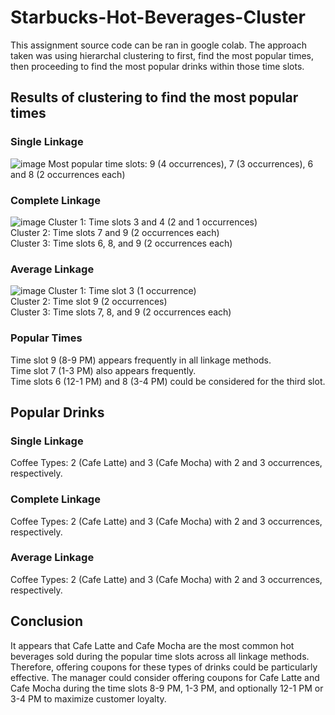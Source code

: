 # Starbucks-Hot-Beverages-Cluster
This assignment source code can be ran in google colab. The approach taken was using hierarchal clustering to first, find the most popular times, then proceeding to find the most popular drinks within those time slots.
## Results of clustering to find the most popular times
### Single Linkage
![image](https://github.com/kellynguyvn/Starbucks-Hot-Beverages-Cluster/assets/80297074/26cd5bbe-9f57-45d0-a6d5-87910a058602)
Most popular time slots: 9 (4 occurrences), 7 (3 occurrences), 6 and 8 (2 occurrences each)
### Complete Linkage
![image](https://github.com/kellynguyvn/Starbucks-Hot-Beverages-Cluster/assets/80297074/4f1ae5e8-1dec-4eff-9ee9-536912c53923)
Cluster 1: Time slots 3 and 4 (2 and 1 occurrences) <br>
Cluster 2: Time slots 7 and 9 (2 occurrences each)<br>
Cluster 3: Time slots 6, 8, and 9 (2 occurrences each)
### Average Linkage
![image](https://github.com/kellynguyvn/Starbucks-Hot-Beverages-Cluster/assets/80297074/717950a2-f16e-44ce-95af-36293fbab5c9)
Cluster 1: Time slot 3 (1 occurrence)<br>
Cluster 2: Time slot 9 (2 occurrences)<br>
Cluster 3: Time slots 7, 8, and 9 (2 occurrences each)<br>
### Popular Times
Time slot 9 (8-9 PM) appears frequently in all linkage methods.<br>
Time slot 7 (1-3 PM) also appears frequently.<br>
Time slots 6 (12-1 PM) and 8 (3-4 PM) could be considered for the third slot.
## Popular Drinks
### Single Linkage
Coffee Types: 2 (Cafe Latte) and 3 (Cafe Mocha) with 2 and 3 occurrences, respectively.
### Complete Linkage
Coffee Types: 2 (Cafe Latte) and 3 (Cafe Mocha) with 2 and 3 occurrences, respectively.
### Average Linkage
Coffee Types: 2 (Cafe Latte) and 3 (Cafe Mocha) with 2 and 3 occurrences, respectively.

## Conclusion
It appears that Cafe Latte and Cafe Mocha are the most common hot beverages sold during the popular time slots across all linkage methods. Therefore, offering coupons for these types of drinks could be particularly effective. The manager could consider offering coupons for Cafe Latte and Cafe Mocha during the time slots 8-9 PM, 1-3 PM, and optionally 12-1 PM or 3-4 PM to maximize customer loyalty.


